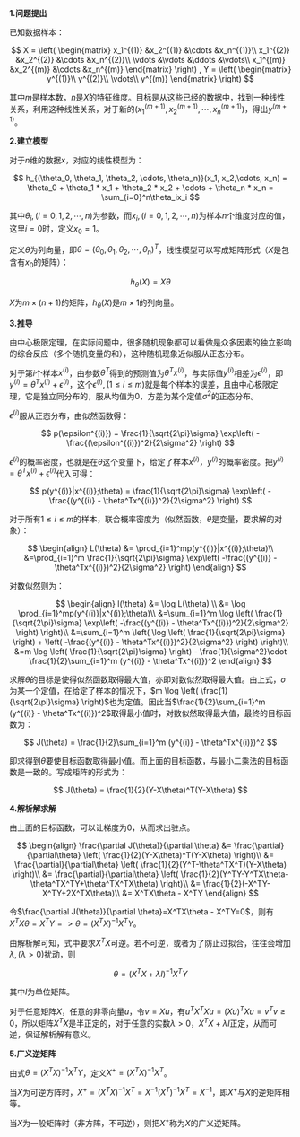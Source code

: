 **1.问题提出**

已知数据样本：

$$
X = \left( \begin{matrix}
x_1^{(1)} &x_2^{(1)} &\cdots &x_n^{(1)}\\
x_1^{(2)} &x_2^{(2)} &\cdots &x_n^{(2)}\\
\vdots &\vdots &\ddots &\vdots\\
x_1^{(m)} &x_2^{(m)} &\cdots &x_n^{(m)}
\end{matrix} \right)
,
Y = \left( \begin{matrix}
y^{(1)}\\
y^{(2)}\\
\vdots\\
y^{(m)}
\end{matrix} \right)
$$

其中$m$是样本数，$n$是$X$的特征维度。目标是从这些已经的数据中，找到一种线性关系，利用这种线性关系，对于新的$(x_1^{(m+1)}, x_2^{(m+1)}, \cdots , x_n^{(m+1)})$，得出$y^{(m+1)}$。

**2.建立模型**

对于$n$维的数据$x$，对应的线性模型为：

$$
h_{(\theta_0, \theta_1, \theta_2, \cdots, \theta_n)}(x_1, x_2,\cdots, x_n) = \theta_0 + \theta_1 * x_1 + \theta_2 * x_2 + \cdots + \theta_n * x_n = \sum_{i=0}^n\theta_ix_i
$$

其中$\theta_i, (i = 0, 1, 2, \cdots, n)$为参数，而$x_i, (i = 0, 1, 2, \cdots, n)$为样本$n$个维度对应的值，这里$i=0$时，定义$x_0=1$。

定义$\theta$为列向量，即$\theta = (\theta_0, \theta_1, \theta_2, \cdots, \theta_n)^T$，线性模型可以写成矩阵形式（$X$是包含有$x_0$的矩阵）：

$$
h_\theta (X) = X\theta
$$

$X$为$m\times (n+1)$的矩阵，$h_\theta(X)$是$m\times 1$的列向量。

**3.推导**

由中心极限定理，在实际问题中，很多随机现象都可以看做是众多因素的独立影响的综合反应（多个随机变量的和），这种随机现象近似服从正态分布。

对于第$i$个样本$x^{(i)}$，由参数$\theta^T$得到的预测值为$\theta^Tx^{(i)}$，与实际值$y^{(i)}$相差为$\epsilon^{(i)}$，即$y^{(i)} = \theta^Tx^{(i)}+\epsilon ^{(i)}$，这个$\epsilon^{(i)},(1 \leq i \leq m)$就是每个样本的误差，且由中心极限定理，它是独立同分布的，服从均值为0，方差为某个定值$\sigma^2$的正态分布。

$\epsilon^{(i)}$服从正态分布，由似然函数得：

$$
p(\epsilon^{(i)}) = \frac{1}{\sqrt{2\pi}\sigma} \exp\left( -\frac{(\epsilon^{(i)})^2}{2\sigma^2} \right)
$$

$\epsilon^{(i)}$的概率密度，也就是在$\theta$这个变量下，给定了样本$x^{(i)}$，$y^{(i)}$的概率密度。把$y^{(i)} = \theta^Tx^{(i)}+\epsilon ^{(i)}$代入可得：

$$
p(y^{(i)}|x^{(i)};\theta) = \frac{1}{\sqrt{2\pi}\sigma} \exp\left( -\frac{(y^{(i)} - \theta^Tx^{(i)})^2}{2\sigma^2} \right)
$$

对于所有$1 \leq i \leq m$的样本，联合概率密度为（似然函数，$\theta$是变量，要求解的对象）：

$$
\begin{align}
L(\theta) &= \prod_{i=1}^mp(y^{(i)}|x^{(i)};\theta)\\
&=\prod_{i=1}^m \frac{1}{\sqrt{2\pi}\sigma} \exp\left( -\frac{(y^{(i)} - \theta^Tx^{(i)})^2}{2\sigma^2} \right)
\end{align}
$$

对数似然则为：

$$
\begin{align}
l(\theta) &= \log L(\theta) \\
&= \log \prod_{i=1}^mp(y^{(i)}|x^{(i)};\theta)\\
&=\sum_{i=1}^m \log \left( \frac{1}{\sqrt{2\pi}\sigma} \exp\left( -\frac{(y^{(i)} - \theta^Tx^{(i)})^2}{2\sigma^2} \right) \right)\\
&=\sum_{i=1}^m \left( \log \left( \frac{1}{\sqrt{2\pi}\sigma} \right) + \left( -\frac{(y^{(i)} - \theta^Tx^{(i)})^2}{2\sigma^2} \right) \right)\\
&=m \log \left( \frac{1}{\sqrt{2\pi}\sigma} \right) - \frac{1}{\sigma^2}\cdot \frac{1}{2}\sum_{i=1}^m (y^{(i)} - \theta^Tx^{(i)})^2
\end{align}
$$

求解$\theta$的目标是使得似然函数取得最大值，亦即对数似然取得最大值。由上式，$\sigma$为某一个定值，在给定了样本的情况下，$m \log \left( \frac{1}{\sqrt{2\pi}\sigma} \right)$也为定值。因此当$\frac{1}{2}\sum_{i=1}^m (y^{(i)} - \theta^Tx^{(i)})^2$取得最小值时，对数似然取得最大值，最终的目标函数为：

$$
J(\theta) = \frac{1}{2}\sum_{i=1}^m (y^{(i)} - \theta^Tx^{(i)})^2
$$

即求得到$\theta$要使目标函数取得最小值。而上面的目标函数，与最小二乘法的目标函数是一致的。写成矩阵的形式为：

$$
J(\theta) = \frac{1}{2}(Y-X\theta)^T(Y-X\theta)
$$

**4.解析解求解**

由上面的目标函数，可以让梯度为0，从而求出驻点。

$$
\begin{align}
\frac{\partial J(\theta)}{\partial \theta} &= \frac{\partial}{\partial\theta} \left( \frac{1}{2}(Y-X\theta)^T(Y-X\theta) \right)\\
&= \frac{\partial}{\partial\theta} \left( \frac{1}{2}(Y^T-\theta^TX^T)(Y-X\theta) \right)\\
&= \frac{\partial}{\partial\theta} \left( \frac{1}{2}(Y^TY-Y^TX\theta-\theta^TX^TY+\theta^TX^TX\theta) \right)\\
&= \frac{1}{2}(-X^TY-X^TY+2X^TX\theta)\\
&= X^TX\theta - X^TY
\end{align}
$$

令$\frac{\partial J(\theta)}{\partial \theta}=X^TX\theta - X^TY=0$，则有$X^TX\theta= X^TY => \theta = (X^TX)^{-1}X^TY$。

由解析解可知，式中要求$X^TX$可逆。若不可逆，或者为了防止过拟合，往往会增加$\lambda,(\lambda > 0)$扰动，则

$$
\theta = (X^TX+\lambda I)^{-1}X^TY
$$

其中$I$为单位矩阵。

对于任意矩阵$X$，任意的非零向量$u$，令$v = Xu$，有$u^TX^TXu = (Xu)^TXu=v^Tv \geq 0$，所以矩阵$X^TX$是半正定的，对于任意的实数$\lambda > 0$，$X^TX+\lambda I$正定，从而可逆，保证解析解有意义。

**5.广义逆矩阵**

由式$\theta = (X^TX)^{-1}X^TY$，定义$X^+=(X^TX)^{-1}X^T$。

当$X$为可逆方阵时，$X^+=(X^TX)^{-1}X^T=X^{-1}(X^T)^{-1}X^T=X^{-1}$，即$X^+$与$X$的逆矩阵相等。

当$X$为一般矩阵时（非方阵，不可逆），则把$X^+$称为$X$的广义逆矩阵。
